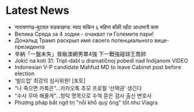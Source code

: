 # Latest News
-  नारायणगढ–बुटवल सडकखण्ड: म्याद सकिन ६ महिना बाँकी रहँदा आधामात्रै काम
-  Велика Сряда за 4 зодии - очакват ги Големите пари!
-  Дональд Трамп раскрыл имя своего потенциального вице-президента
-  辛納「一盤未失」晉級澳網男單4強 下一戰強碰球王喬帥
-  Jokić na koti 31: Tripl-dabl u dramatičnoj pobedi nad Indijanom VIDEO
-  Indonesian V-P candidate Mahfud MD to leave Cabinet post before election
-  ‘빌드업’ 최강의 심사위원! [포토]
-  “나 죽으면 카톡은”…카카오톡 추모 프로필 ‘선택권’ 생긴다
-  “수사 무마 해줄게”…청탁 명목으로 수억 뜯은 검사 출신 변호사
-  Phương pháp bất ngờ trị "nỗi khổ quý ông" tốt như Viagra

